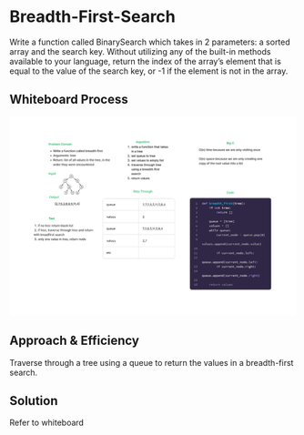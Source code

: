 # Breadth-First-Search
Write a function called BinarySearch which takes in 2 parameters: a sorted array and the search key. Without utilizing any of the built-in methods available to your language, return the index of the array’s element that is equal to the value of the search key, or -1 if the element is not in the array.

## Whiteboard Process
![Whiteboard Picture](https://github.com/houseofpython/data-structures-and-algorithms/blob/12b65956ed0d32a28f8a5b64dd896e0fba01c184/CC%2017.jpg)

## Approach & Efficiency

Traverse through a tree using a queue to return the values in a breadth-first search.


## Solution

Refer to whiteboard
